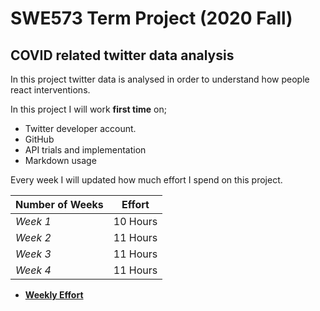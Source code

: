 # SWE573 Term Project (2020 Fall)
## COVID related twitter data analysis
In this project twitter data is analysed in order to understand how people react interventions.

In this project I will work  **first time**  on;
- Twitter developer account.
- GitHub 
- API trials and implementation
- Markdown usage

Every week I will updated how much effort I spend on this project.

| Number of Weeks | Effort |
| --- | --- |
|*Week 1*| 10 Hours |
|*Week 2*| 11 Hours |
|*Week 3*| 11 Hours |
|*Week 4*| 11 Hours |

- [**Weekly Effort**](https://github.com/seckum/SWE573_skum/wiki/Effort-Tracking)
